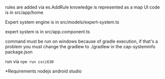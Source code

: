 rules are added via es.AddRule
knowledge is represented as a map 
UI code is in src/app/home

Expert system engine is in src/models/expert-system.ts

expert system is in src/app.component.ts

command must be run on windows because of gradle execution, if that's a problem you must change the gradlew to ./gradlew in the cap-systeminfo package.json

run via ```npm run csci630```

*Requirements
 nodejs
 android studio


